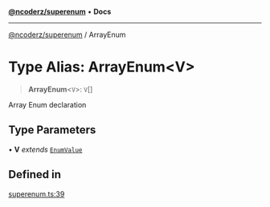 [**@ncoderz/superenum**](../README.md) • **Docs**

***

[@ncoderz/superenum](../globals.md) / ArrayEnum

# Type Alias: ArrayEnum\<V\>

> **ArrayEnum**\<`V`\>: `V`[]

Array Enum declaration

## Type Parameters

• **V** *extends* [`EnumValue`](EnumValue.md)

## Defined in

[superenum.ts:39](https://github.com/ncoderz/superenum/blob/45b5b9f31900d20b7c93c62dca1346247d779e81/src/superenum.ts#L39)
